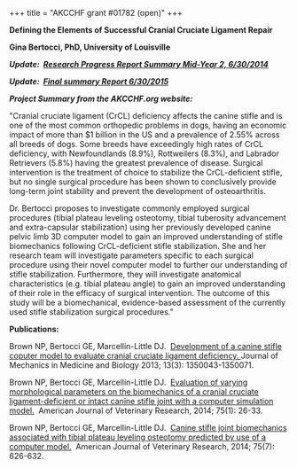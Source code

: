 +++
title = "AKCCHF grant #01782 (open)"
+++

**Defining the Elements of Successful Cranial Cruciate Ligament Repair**

**Gina Bertocci, PhD, University of Louisville**

***Update:  [Research Progress Report Summary Mid-Year 2,
6/30/2014](http://www.samoyedhealthfoundation.com/research/current-research-studies/akcchf-grant-01782)***

***Update:  [Final summary Report
6/30/2015](http://www.samoyedhealthfoundation.com/research/current-research-studies/akcchf-01782-final-summary)***

***Project Summary from the AKCCHF.org website:***

"Cranial cruciate ligament (CrCL) deficiency affects the canine stifle
and is one of the most common orthopedic problems in dogs, having an
economic impact of more than \$1 billion in the US and a prevalence of
2.55% across all breeds of dogs. Some breeds have exceedingly high rates
of CrCL deficiency, with Newfoundlands (8.9%), Rottweilers (8.3%), and
Labrador Retrievers (5.8%) having the greatest prevalence of disease.
Surgical intervention is the treatment of choice to stabilize the
CrCL-deficient stifle, but no single surgical procedure has been shown
to conclusively provide long-term joint stability and prevent the
development of osteoarthritis.

Dr. Bertocci proposes to investigate commonly employed surgical
procedures (tibial plateau leveling osteotomy, tibial tuberosity
advancement and extra-capsular stabilization) using her previously
developed canine pelvic limb 3D computer model to gain an improved
understanding of stifle biomechanics following CrCL-deficient stifle
stabilization. She and her research team will investigate parameters
specific to each surgical procedure using their novel computer model to
further our understanding of stifle stabilization. Furthermore, they
will investigate anatomical characteristics (e.g. tibial plateau angle)
to gain an improved understanding of their role in the efficacy of
surgical intervention. The outcome of this study will be a
biomechanical, evidence-based assessment of the currently used stifle
stabilization surgical procedures."

**Publications:**

Brown NP, Bertocci GE, Marcellin-Little DJ.  [Development of a canine
stifle coputer model to evaluate cranial cruciate ligament
deficiency. ](http://www.worldscientific.com/doi/abs/10.1142/S0219519413500437?queryID=%24%7BresultBean.queryID%7D)Journal
of Mechanics in Medicine and Biology 2013; 13(3): 1350043-1350071.

Brown NP, Bertocci GE, Marcellin-Little DJ.  [Evaluation of varying
morphological parameters on the biomechanics of a cranial cruciate
ligament-deficient or intact canine stifle joint with a computer
simulation model.](http://www.ncbi.nlm.nih.gov/pubmed/24370242) 
American Journal of Veterinary Research, 2014; 75(1): 26-33.

Brown NP, Bertocci GE, Marcellin-Little DJ.  [Canine stifle joint
biomechanics associated with tibial plateau leveling osteotomy predicted
by use of a computer
model.](http://avmajournals.avma.org/doi/abs/10.2460/ajvr.75.7.626) 
American Journal of Veterinary Research, 2014; 75(7):  626-632.
